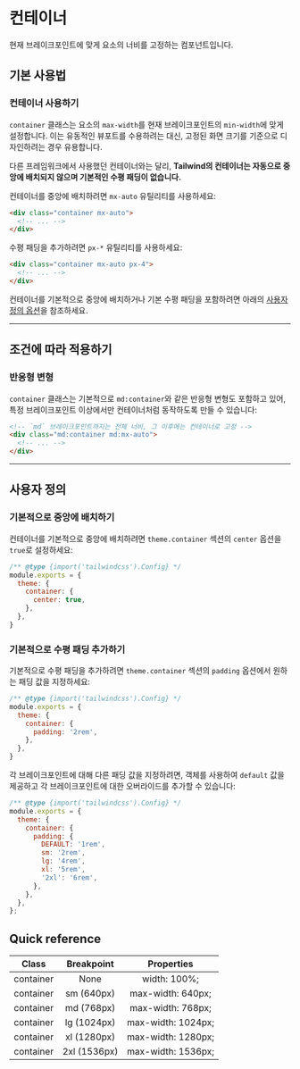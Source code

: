 # 컨테이너

현재 브레이크포인트에 맞게 요소의 너비를 고정하는 컴포넌트입니다.

## 기본 사용법

### 컨테이너 사용하기

`container` 클래스는 요소의 `max-width`를 현재 브레이크포인트의 `min-width`에 맞게 설정합니다. 이는 유동적인 뷰포트를 수용하려는 대신, 고정된 화면 크기를 기준으로 디자인하려는 경우 유용합니다.

다른 프레임워크에서 사용했던 컨테이너와는 달리, **Tailwind의 컨테이너는 자동으로 중앙에 배치되지 않으며 기본적인 수평 패딩이 없습니다.**

컨테이너를 중앙에 배치하려면 `mx-auto` 유틸리티를 사용하세요:

```html
<div class="container mx-auto">
  <!-- ... -->
</div>
```

수평 패딩을 추가하려면 `px-*` 유틸리티를 사용하세요:

```html
<div class="container mx-auto px-4">
  <!-- ... -->
</div>
```

컨테이너를 기본적으로 중앙에 배치하거나 기본 수평 패딩을 포함하려면 아래의 [사용자 정의 옵션](#customizing)을 참조하세요.

---

## 조건에 따라 적용하기

### 반응형 변형

`container` 클래스는 기본적으로 `md:container`와 같은 반응형 변형도 포함하고 있어, 특정 브레이크포인트 이상에서만 컨테이너처럼 동작하도록 만들 수 있습니다:

```html
<!-- `md` 브레이크포인트까지는 전체 너비, 그 이후에는 컨테이너로 고정 -->
<div class="md:container md:mx-auto">
  <!-- ... -->
</div>
```

---

## 사용자 정의

### 기본적으로 중앙에 배치하기

컨테이너를 기본적으로 중앙에 배치하려면 `theme.container` 섹션의 `center` 옵션을 `true`로 설정하세요:

```js
/** @type {import('tailwindcss').Config} */
module.exports = {
  theme: {
    container: {
      center: true,
    },
  },
}
```

### 기본적으로 수평 패딩 추가하기

기본적으로 수평 패딩을 추가하려면 `theme.container` 섹션의 `padding` 옵션에서 원하는 패딩 값을 지정하세요:

```js
/** @type {import('tailwindcss').Config} */
module.exports = {
  theme: {
    container: {
      padding: '2rem',
    },
  },
}
```

각 브레이크포인트에 대해 다른 패딩 값을 지정하려면, 객체를 사용하여 `default` 값을 제공하고 각 브레이크포인트에 대한 오버라이드를 추가할 수 있습니다:

```js
/** @type {import('tailwindcss').Config} */
module.exports = {
  theme: {
    container: {
      padding: {
        DEFAULT: '1rem',
        sm: '2rem',
        lg: '4rem',
        xl: '5rem',
        '2xl': '6rem',
      },
    },
  },
};
```

## Quick reference

Class | Breakpoint | Properties
:-: | :-: | :-:
container | None | width: 100%;
container | sm (640px) | max-width: 640px;
container| md (768px) | max-width: 768px;
container| lg (1024px) | max-width: 1024px;
container| xl (1280px) | max-width: 1280px;
container| 2xl (1536px) | max-width: 1536px;
